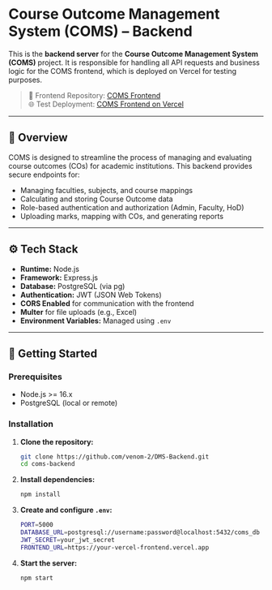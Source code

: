 # Course Outcome Management System (COMS) – Backend

This is the **backend server** for the **Course Outcome Management System (COMS)** project. It is responsible for handling all API requests and business logic for the COMS frontend, which is deployed on Vercel for testing purposes.

> 🔗 Frontend Repository: [COMS Frontend](https://github.com/venom-2/COMS-IMSEC)  
> 🌐 Test Deployment: [COMS Frontend on Vercel](https://coms-imsec-frontend.vercel.app/)

---

## 🧠 Overview

COMS is designed to streamline the process of managing and evaluating course outcomes (COs) for academic institutions. This backend provides secure endpoints for:

- Managing faculties, subjects, and course mappings
- Calculating and storing Course Outcome data
- Role-based authentication and authorization (Admin, Faculty, HoD)
- Uploading marks, mapping with COs, and generating reports

---

## ⚙️ Tech Stack

- **Runtime:** Node.js
- **Framework:** Express.js
- **Database:** PostgreSQL (via pg)
- **Authentication:** JWT (JSON Web Tokens)
- **CORS Enabled** for communication with the frontend
- **Multer** for file uploads (e.g., Excel)
- **Environment Variables:** Managed using `.env`

---

## 🚀 Getting Started

### Prerequisites

- Node.js >= 16.x
- PostgreSQL (local or remote)

### Installation

1. **Clone the repository:**
   ```bash
   git clone https://github.com/venom-2/DMS-Backend.git
   cd coms-backend
   ```
2. **Install dependencies:**
   ```bash
   npm install
   ```
4. **Create and configure `.env`:**
   ```bash
   PORT=5000
   DATABASE_URL=postgresql://username:password@localhost:5432/coms_db
   JWT_SECRET=your_jwt_secret
   FRONTEND_URL=https://your-vercel-frontend.vercel.app
   ```
5. **Start the server:**
   ```bash
   npm start
   ```
